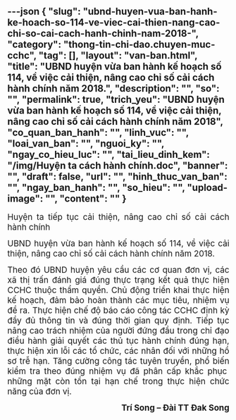 ---json
{
    "slug": "ubnd-huyen-vua-ban-hanh-ke-hoach-so-114-ve-viec-cai-thien-nang-cao-chi-so-cai-cach-hanh-chinh-nam-2018-",
    "category": "thong-tin-chi-dao.chuyen-muc-cchc",
    "tag": [],
    "layout": "van-ban.html",
    "title": "UBND huyện vừa ban hành kế hoạch số 114, về việc cải thiện, nâng cao chỉ số cải cách hành chính năm 2018.",
    "description": "",
    "so": "",
    "permalink": true,
    "trich_yeu": "UBND huyện vừa ban hành kế hoạch số 114, về việc cải thiện, nâng cao chỉ số cải cách hành chính năm 2018",
    "co_quan_ban_hanh": "",
    "linh_vuc": "",
    "loai_van_ban": "",
    "nguoi_ky": "",
    "ngay_co_hieu_luc": "",
    "tai_lieu_dinh_kem": "/img/Huyện ta cách hành chính.doc",
    "banner": "",
    "draft": false,
    "url": "",
    "hinh_thuc_van_ban": "",
    "ngay_ban_hanh": "",
    "so_hieu": "",
    "upload-image": "",
    "__content__": ""
}
---
<p style="text-align:justify"><span style="font-size:14.0pt">Huyện ta tiếp tục cải thiện, n&acirc;ng cao chỉ số cải c&aacute;ch h&agrave;nh ch&iacute;nh</span></p>

<p style="text-align:justify"><span style="font-size:14.0pt">UBND huyện vừa ban h&agrave;nh kế hoạch số 114, về việc cải thiện, n&acirc;ng cao chỉ số cải c&aacute;ch h&agrave;nh ch&iacute;nh năm 2018.</span></p>

<p style="text-align:justify"><span style="font-size:14.0pt">Theo đ&oacute; UBND huyện y&ecirc;u cầu c&aacute;c cơ quan đơn vị, c&aacute;c x&atilde; thị trấn đ&aacute;nh gi&aacute; đ&uacute;ng thực trạng kết quả thực hiện CCHC thuộc thẩm quyền. Chủ động triển khai thực hiện kế hoạch, đảm bảo ho&agrave;n th&agrave;nh c&aacute;c mục ti&ecirc;u, nhiệm vụ đề ra. Thực hiện chế độ b&aacute;o c&aacute;o c&ocirc;ng t&aacute;c CCHC định kỳ đầy đủ th&ocirc;ng tin v&agrave; đ&uacute;ng thời gian quy định. Tiếp tục n&acirc;ng cao tr&aacute;ch nhiệm của người đứng đầu trong chỉ đạo điều h&agrave;nh giải quyết c&aacute;c thủ tục h&agrave;nh ch&iacute;nh đ&uacute;ng hạn, thực hiện xin lỗi c&aacute;c tổ chức, c&aacute;c nh&acirc;n đối với những hồ sơ trễ hạn. Tăng cường c&ocirc;ng t&aacute;c tuy&ecirc;n truyền, phổ biến kiểm tra theo đ&uacute;ng nhiệm vụ đ&atilde; ph&acirc;n cấp khắc phục&nbsp; những mặt c&ograve;n tồn tại hạn chế trong thực hiện chức năng của đơn vị.</span></p>

<p style="text-align:right"><strong><span style="font-size:14.0pt">Tr&iacute; Song &ndash; Đ&agrave;i TT Đak Song</span></strong></p>

<p style="text-align:justify">&nbsp;</p>
